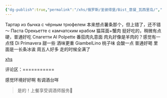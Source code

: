 ```yaml
---
{"dg-publish":true,"permalink":"/xhs/俄罗斯/圣彼得堡/Bist_意餐_瓦西里岛/","tags":["rednote","圣彼得堡"],"created":"2025-03-17T18:32:11.693+08:00","updated":"2025-03-20T22:46:14.528+08:00"}
---
```


 

Тартар из бычка с чёрным трюфелем 本来想点薯条那个，但上错了，还不错～
Паста Орекьетте с камчатским крабом 猫耳面+蟹肉 挺好吃的，稍微有点硬，普通好吃
Спагетти Al Polpette 番茄肉丸意面 肉丸好像是羊肉的？感觉有一点怪
Di Primavera 甜一些 酒味更重
GiambelLino 桃子味 会酸一点 普通好喝 里面是一长条冰诶
周五人好多 走的时候全满了

[xhs](https://www.xiaohongshu.com/explore/65501467000000003202eaf6?xsec_token=AB31X_ZH9JXLGlOUwx7eg5c53H-8b1A3TQfCoLxKM_pYA=&xsec_source=pc_user)

评论区：===========

感觉环境好好啊 有调酒台咩

> 是的！上餐享受调酒师服务🤣